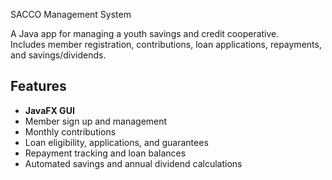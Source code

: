 SACCO Management System

A Java app for managing a youth savings and credit cooperative.  
Includes member registration, contributions, loan applications, repayments, and savings/dividends.

## Features
- **JavaFX GUI**
- Member sign up and management
- Monthly contributions
- Loan eligibility, applications, and guarantees
- Repayment tracking and loan balances
- Automated savings and annual dividend calculations

